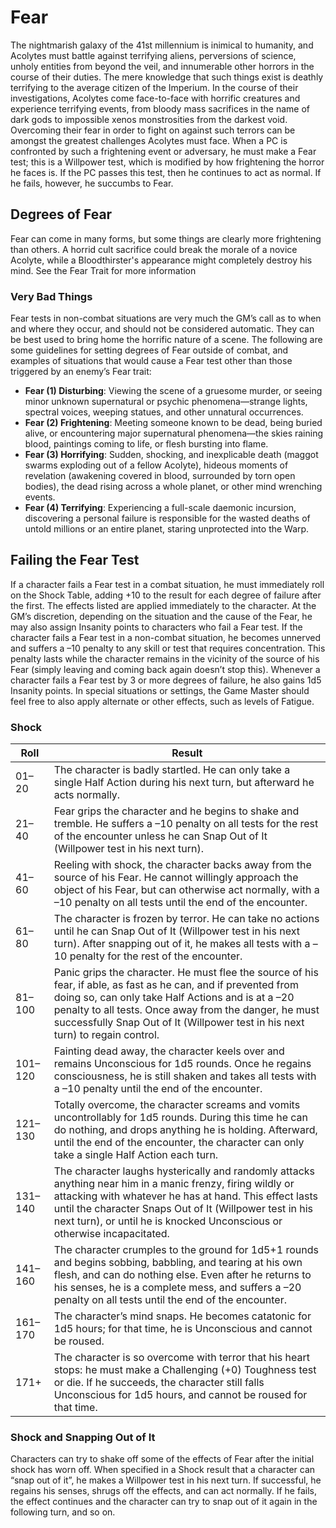# Fear

The nightmarish galaxy of the 41st millennium is inimical to humanity, and Acolytes must battle against terrifying aliens, perversions of science, unholy entities from beyond the veil, and innumerable other horrors in the course of their duties\. The mere knowledge that such things exist is deathly terrifying to the average citizen of the Imperium\. In the course of their investigations, Acolytes come face\-to\-face with horrific creatures and experience terrifying events, from bloody mass sacrifices in the name of dark gods to impossible xenos monstrosities from the darkest void\. Overcoming their fear in order to fight on against such terrors can be amongst the greatest challenges Acolytes must face\. When a PC is confronted by such a frightening event or adversary, he must make a Fear test; this is a Willpower test, which is modified by how frightening the horror he faces is\. If the PC passes this test, then he continues to act as normal\. If he fails, however, he succumbs to Fear\.

## Degrees of Fear

Fear can come in many forms, but some things are clearly more frightening than others\. A horrid cult sacrifice could break the morale of a novice Acolyte, while a Bloodthirster's appearance might completely destroy his mind\. See the Fear Trait for more information

### Very Bad Things

Fear tests in non\-combat situations are very much the GM’s call as to when and where they occur, and should not be considered automatic\. They can be best used to bring home the horrific nature of a scene\. The following are some guidelines for setting degrees of Fear outside of combat, and examples of situations that would cause a Fear test other than those triggered by an enemy’s Fear trait:

- __Fear \(1\) Disturbing__: Viewing the scene of a gruesome murder, or seeing minor unknown supernatural or psychic phenomena—strange lights, spectral voices, weeping statues, and other unnatural occurrences\.
- __Fear \(2\) Frightening__: Meeting someone known to be dead, being buried alive, or encountering major supernatural phenomena—the skies raining blood, paintings coming to life, or flesh bursting into flame\.
- __Fear \(3\) Horrifying__: Sudden, shocking, and inexplicable death \(maggot swarms exploding out of a fellow Acolyte\), hideous moments of revelation \(awakening covered in blood, surrounded by torn open bodies\), the dead rising across a whole planet, or other mind wrenching events\.
- __Fear \(4\) Terrifying__: Experiencing a full\-scale daemonic incursion, discovering a personal failure is responsible for the wasted deaths of untold millions or an entire planet, staring unprotected into the Warp\.

## Failing the Fear Test

If a character fails a Fear test in a combat situation, he must immediately roll on the Shock Table, adding \+10 to the result for each degree of failure after the first\. The effects listed are applied immediately to the character\. At the GM’s discretion, depending on the situation and the cause of the Fear, he may also assign Insanity points to characters who fail a Fear test\. If the character fails a Fear test in a non\-combat situation, he becomes unnerved and suffers a –10 penalty to any skill or test that requires concentration\. This penalty lasts while the character remains in the vicinity of the source of his Fear \(simply leaving and coming back again doesn’t stop this\)\. Whenever a character fails a Fear test by 3 or more degrees of failure, he also gains 1d5 Insanity points\. In special situations or settings, the Game Master should feel free to also apply alternate or other effects, such as levels of Fatigue\.

### Shock
__Roll__|__Result__
-------|--------
01–20  |The character is badly startled. He can only take a single Half Action during his next turn, but afterward he acts normally.
21–40  |Fear grips the character and he begins to shake and tremble. He suffers a –10 penalty on all tests for the rest of the encounter unless he can Snap Out of It (Willpower test in his next turn).
41–60  |Reeling with shock, the character backs away from the source of his Fear. He cannot willingly approach the object of his Fear, but can otherwise act normally, with a –10 penalty on all tests until the end of the encounter.
61–80  |The character is frozen by terror. He can take no actions until he can Snap Out of It (Willpower test in his next turn). After snapping out of it, he makes all tests with a –10 penalty for the rest of the encounter.
81–100 |Panic grips the character. He must flee the source of his fear, if able, as fast as he can, and if prevented from doing so, can only take Half Actions and is at a –20 penalty to all tests. Once away from the danger, he must successfully Snap Out of It (Willpower test in his next turn) to regain control.
101–120|Fainting dead away, the character keels over and remains Unconscious for 1d5 rounds. Once he regains consciousness, he is still shaken and takes all tests with a –10 penalty until the end of the encounter.
121–130|Totally overcome, the character screams and vomits uncontrollably for 1d5 rounds. During this time he can do nothing, and drops anything he is holding. Afterward, until the end of the encounter, the character can only take a single Half Action each turn.
131–140|The character laughs hysterically and randomly attacks anything near him in a manic frenzy, firing wildly or attacking with whatever he has at hand. This effect lasts until the character Snaps Out of It (Willpower test in his next turn), or until he is knocked Unconscious or otherwise incapacitated.
141–160|The character crumples to the ground for 1d5+1 rounds and begins sobbing, babbling, and tearing at his own flesh, and can do nothing else. Even after he returns to his senses, he is a complete mess, and suffers a –20 penalty on all tests until the end of the encounter.
161–170|The character’s mind snaps. He becomes catatonic for 1d5 hours; for that time, he is Unconscious and cannot be roused.
171+   |The character is so overcome with terror that his heart stops: he must make a Challenging (+0) Toughness test or die. If he succeeds, the character still falls Unconscious for 1d5 hours, and cannot be roused for that time.

### Shock and Snapping Out of It

Characters can try to shake off some of the effects of Fear after the initial shock has worn off\. When specified in a Shock result that a character can “snap out of it”, he makes a Willpower test in his next turn\. If successful, he regains his senses, shrugs off the effects, and can act normally\. If he fails, the effect continues and the character can try to snap out of it again in the following turn, and so on\.
